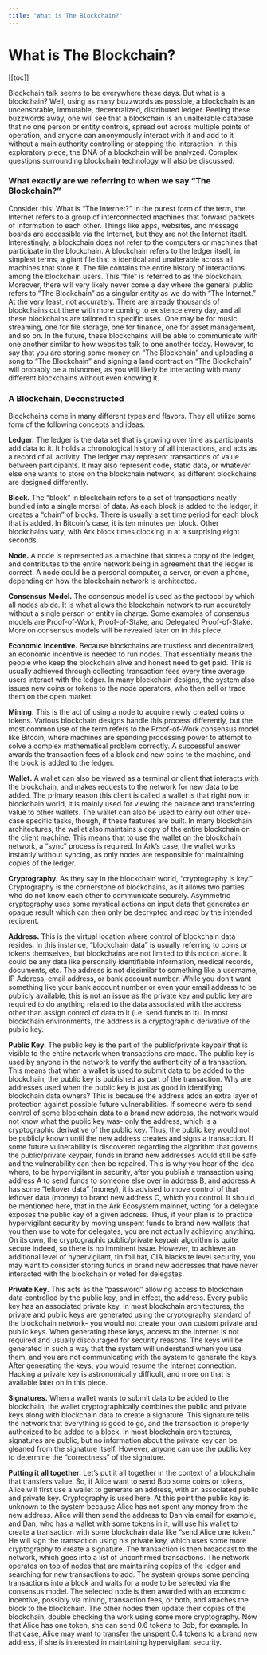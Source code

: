 ```yaml
---
title: "What is The Blockchain?"
---
```


# What is The Blockchain?

[[toc]]

Blockchain talk seems to be everywhere these days.  But what is a blockchain?  Well, using as many buzzwords as possible, a blockchain is an uncensorable, immutable, decentralized, distributed ledger.  Peeling these buzzwords away, one will see that a blockchain is an unalterable database that no one person or entity controls, spread out across multiple points of operation, and anyone can anonymously interact with it and add to it without a main authority controlling or stopping the interaction.  In this exploratory piece, the DNA of a blockchain will be analyzed.  Complex questions surrounding blockchain technology will also be discussed.

### What exactly are we referring to when we say “The Blockchain?”

Consider this: What is “The Internet?” In the purest form of the term, the Internet refers to a group of interconnected machines that forward packets of information to each other.  Things like apps, websites, and message boards are accessible via the Internet, but they are not the Internet itself.  Interestingly, a blockchain does not refer to the computers or machines that participate in the blockchain.  A blockchain refers to the ledger itself, in simplest terms, a giant file that is identical and unalterable across all machines that store it.  The file contains the entire history of interactions among the blockchain users.  This “file” is referred to as the blockchain.
    Moreover, there will very likely never come a day where the general public refers to “The Blockchain” as a singular entity as we do with “The Internet.”  At the very least, not accurately.  There are already thousands of blockchains out there with more coming to existence every day, and all these blockchains are tailored to specific uses.  One may be for music streaming, one for file storage, one for finance, one for asset management, and so on.  In the future, these blockchains will be able to communicate with one another similar to how websites talk to one another today.  However, to say that you are storing some money on “The Blockchain” and uploading a song to “The Blockchain” and signing a land contract on “The Blockchain” will probably be a misnomer, as you will likely be interacting with many different blockchains without even knowing it.

### A Blockchain, Deconstructed

Blockchains come in many different types and flavors.  They all utilize some form of the following concepts and ideas.

**Ledger.** The ledger is the data set that is growing over time as participants add data to it.  It holds a chronological history of all interactions, and acts as a record of all activity.  The ledger may represent transactions of value between participants.  It may also represent code, static data, or whatever else one wants to store on the blockchain network, as different blockchains are designed differently.

**Block.** The “block” in blockchain refers to a set of transactions neatly bundled into a single morsel of data.  As each block is added to the ledger, it creates a “chain” of blocks.  There is usually a set time period for each block that is added.  In Bitcoin’s case, it is ten minutes per block.  Other blockchains vary, with Ark block times clocking in at a surprising eight seconds.

**Node.** A node is represented as a machine that stores a copy of the ledger, and contributes to the entire network being in agreement that the ledger is correct.  A node could be a personal computer, a server, or even a phone, depending on how the blockchain network is architected.

**Consensus Model.** The consensus model is used as the protocol by which all nodes abide.  It is what allows the blockchain network to run accurately without a single person or entity in charge.  Some examples of consensus models are Proof-of-Work, Proof-of-Stake, and Delegated Proof-of-Stake. More on consensus models will be revealed later on in this piece.

**Economic Incentive.** Because blockchains are trustless and decentralized, an economic incentive is needed to run nodes.  That essentially means the people who keep the blockchain alive and honest need to get paid.  This is usually achieved through collecting transaction fees every time average users interact with the ledger.  In many blockchain designs, the system also issues new coins or tokens to the node operators, who then sell or trade them on the open market.

**Mining.**  This is the act of using a node to acquire newly created coins or tokens.   Various blockchain designs handle this process differently, but the most common use of the term refers to the Proof-of-Work consensus model like Bitcoin, where machines are spending processing power to attempt to solve a complex mathematical problem correctly.  A successful answer awards the transaction fees of a block and new coins to the machine, and the block is added to the ledger.

**Wallet.**  A wallet can also be viewed as a terminal or client that interacts with the blockchain, and makes requests to the network for new data to be added. The primary reason this client is called a wallet is that right now in blockchain world, it is mainly used for viewing the balance and transferring value to other wallets.  The wallet can also be used to carry out other use-case specific tasks, though, if these features are built.  In many blockchain architectures, the wallet also maintains a copy of the entire blockchain on the client machine.  This means that to use the wallet on the blockchain network, a “sync” process is required.  In Ark’s case, the wallet works instantly without syncing, as only nodes are responsible for maintaining copies of the ledger.

**Cryptography.**  As they say in the blockchain world, “cryptography is key.”  Cryptography is the cornerstone of blockchains, as it allows two parties who do not know each other to communicate securely.  Asymmetric cryptography uses some mystical actions on input data that generates an opaque result which can then only be decrypted and read by the intended recipient.

**Address.** This is the virtual location where control of blockchain data resides.  In this instance, “blockchain data” is usually referring to coins or tokens themselves, but blockchains are not limited to this notion alone.  It could be any data like personally identifiable information, medical records, documents, etc.  The address is not dissimilar to something like a username, IP Address, email address, or bank account number.  While you don’t want something like your bank account number or even your email address to be publicly available, this is not an issue as the private key and public key are required to do anything related to the data associated with the address other than assign control of data to it (i.e. send funds to it).  In most blockchain environments, the address is a cryptographic derivative of the public key.

**Public Key.** The public key is the part of the public/private keypair that is visible to the entire network when transactions are made.  The public key is used by anyone in the network to verify the authenticity of a transaction.  This means that when a wallet is used to submit data to be added to the blockchain, the public key is published as part of the transaction.  Why are addresses used when the public key is just as good in identifying blockchain data owners?  This is because the address adds an extra layer of protection against possible future vulnerabilities.  If someone were to send control of some blockchain data to a brand new address, the network would not know what the public key was- only the address, which is a cryptographic derivative of the public key.  Thus, the public key would not be publicly known until the new address creates and signs a transaction.  If some future vulnerability is discovered regarding the algorithm that governs the public/private keypair, funds in brand new addresses would still be safe and the vulnerability can then be repaired.  This is why you hear of the idea where, to be hypervigilant in security, after you publish a transaction using address A to send funds to someone else over in address B, and address A has some “leftover data” (money), it is advised to move control of that leftover data (money) to brand new address C, which you control.
    It should be mentioned here, that in the Ark Ecosystem mainnet, voting for a delegate exposes the public key of a given address.  Thus, if your plan is to practice hypervigilant security by moving unspent funds to brand new wallets that you then use to vote for delegates, you are not actually achieving anything.  On its own, the cryptographic public/private keypair algorithm is quite secure indeed, so there is no imminent issue.  However, to achieve an additional level of hypervigilant, tin foil hat, CIA blacksite level security, you may want to consider storing funds in brand new addresses that have never interacted with the blockchain or voted for delegates.

**Private Key.**  This acts as the “password” allowing access to blockchain data controlled by the public key, and in effect, the address. Every public key has an associated private key.  In most blockchain architectures, the private and public keys are generated using the cryptography standard of the blockchain network- you would not create your own custom private and public keys.  When generating these keys, access to the Internet is not required and usually discouraged for security reasons.  The keys will be generated in such a way that the system will understand when you use them, and you are not communicating with the system to generate the keys.  After generating the keys, you would resume the Internet connection.  Hacking a private key is astronomically difficult, and more on that is available later on in this piece.

**Signatures.** When a wallet wants to submit data to be added to the blockchain, the wallet cryptographically combines the public and private keys along with blockchain data to create a signature.  This signature tells the network that everything is good to go, and the transaction is properly authorized to be added to a block.  In most blockchain architectures, signatures are public, but no information about the private key can be gleaned from the signature itself.  However, anyone can use the public key to determine the “correctness” of the signature.

**Putting it all together.**  Let’s put it all together in the context of a blockchain that transfers value.  So, if Alice want to send Bob some coins or tokens, Alice will first use a wallet to generate an address, with an associated public and private key. Cryptography is used here.  At this point the public key is unknown to the system because Alice has not spent any money from the new address.  Alice will then send the address to Dan via email for example, and Dan, who has a wallet with some tokens in it, will use his wallet to create a transaction with some blockchain data like “send Alice one token.” He will sign the transaction using his private key, which uses some more cryptography to create a signature.  The transaction is then broadcast to the network, which goes into a list of unconfirmed transactions.  The network operates on top of nodes that are maintaining copies of the ledger and searching for new transactions to add.  The system groups some pending transactions into a block and waits for a node to be selected via the consensus model. The selected node is then awarded with an economic incentive, possibly via mining, transaction fees, or both, and attaches the block to the blockchain.  The other nodes then update their copies of the blockchain, double checking the work using some more cryptography.  Now that Alice has one token, she can send 0.6 tokens to Bob, for example.  In that case, Alice may want to transfer the unspent 0.4 tokens to a brand new address, if she is interested in maintaining hypervigilant security.
